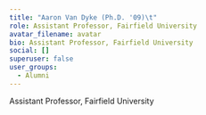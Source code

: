 ```yaml
---
title: "Aaron Van Dyke (Ph.D. '09)\t"
role: Assistant Professor, Fairfield University
avatar_filename: avatar
bio: Assistant Professor, Fairfield University
social: []
superuser: false
user_groups:
  - Alumni
---
```

Assistant Professor, Fairfield University
